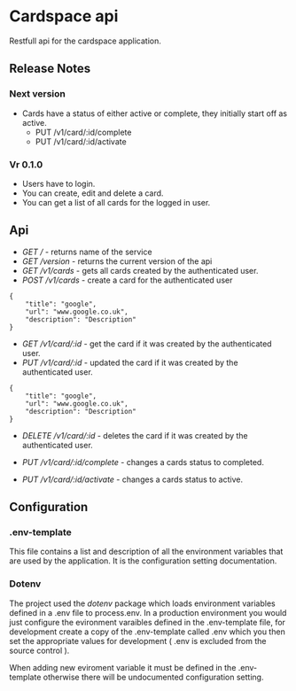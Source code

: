 # Cardspace api

Restfull api for the cardspace application.


## Release Notes

### Next version 

* Cards have a status of either active or complete, they initially start off as active.
    *   PUT /v1/card/:id/complete
    *   PUT /v1/card/:id/activate


### Vr 0.1.0

* Users have to login.
* You can create, edit and delete a card.
* You can get a list of all cards for the logged in user.


## Api

* *GET /* - returns name of the service
* *GET /version* - returns the current version of the api
* *GET /v1/cards* - gets all cards created by the authenticated user.
* *POST /v1/cards* - create a card for the authenticated user

```
{
    "title": "google",
    "url": "www.google.co.uk",
    "description": "Description"
}
```

* *GET /v1/card/:id* - get the card if it was created by the authenticated user.
* *PUT /v1/card/:id* - updated the card if it was created by the authenticated user.

```
{
    "title": "google",
    "url": "www.google.co.uk",
    "description": "Description"
}
```

* *DELETE /v1/card/:id* - deletes the card if it was created by the authenticated user.

* *PUT /v1/card/:id/complete* - changes a cards status to completed.
* *PUT /v1/card/:id/activate* - changes a cards status to active.



## Configuration

### .env-template

This file contains a list and description of all the environment variables that are used by the application.  It is the configuration setting documentation.


###  Dotenv

The project used the _dotenv_ package which loads environment variables defined in a .env file to process.env.  In a production environment you would just configure the evironment varaibles defined in the .env-template file, for development create a copy of the .env-template called .env which you then set the appropriate values for development ( .env is excluded from the source control ).

When adding new eviroment variable it must be defined in the .env-template otherwise there will be undocumented configuration setting.